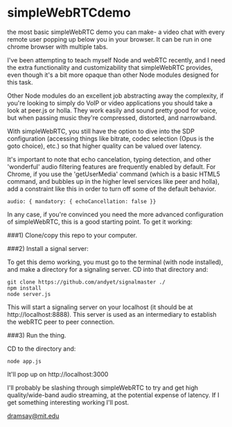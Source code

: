 simpleWebRTCdemo
================

the most basic simpleWebRTC demo you can make- a video chat with every remote user popping up below you in your browser.  It can be run in one chrome browser with multiple tabs.

I've been attempting to teach myself Node and webRTC recently, and I need the extra functionality and customizability that simpleWebRTC provides, even though it's a bit more opaque than other Node modules designed for this task.  

Other Node modules do an excellent job abstracting away the complexity, if you're looking to simply do VoIP or video applications you should take a look at peer.js or holla.  They work easily and sound pretty good for voice, but when passing music they're compressed, distorted, and narrowband.  

With simpleWebRTC, you still have the option to dive into the SDP configuration (accessing things like bitrate, codec selection (Opus is the goto choice), etc.) so that higher quality can be valued over latency.

It's important to note that echo cancelation, typing detection, and other 'wonderful' audio filtering features are frequently enabled by default.  For Chrome, if you use the 'getUserMedia' command (which is a basic HTML5 command, and bubbles up in the higher level services like peer and holla), add a constraint like this in order to turn off some of the default behavior.

```
audio: { mandatory: { echoCancellation: false }}
```

In any case, if you're convinced you need the more advanced configuration of simpleWebRTC, this is a good starting point.  To get it working:


###1)  Clone/copy this repo to your computer.

###2) Install a signal server:

To get this demo working, you must go to the terminal (with node installed), and make a directory for a signaling server.  CD into that directory and:

```
git clone https://github.com/andyet/signalmaster ./
npm install
node server.js
```

This will start a signaling server on your localhost (it should be at http://localhost:8888).  This server is used as an intermediary to establish the webRTC peer to peer connection.

###3) Run the thing.

CD to the directory and:
```
node app.js
```

It'll pop up on http://localhost:3000



I'll probably be slashing through simpleWebRTC to try and get high quality/wide-band audio streaming, at the potential expense of latency.  If I get something interesting working I'll post.

dramsay@mit.edu
